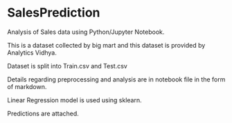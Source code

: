 # SalesPrediction
Analysis of Sales data using Python/Jupyter Notebook.

This is a dataset collected by big mart and this dataset is provided by Analytics Vidhya.

Dataset is split into Train.csv and Test.csv

Details regarding preprocessing and analysis are in notebook file in the form of markdown.

Linear Regression model is used using sklearn.

Predictions are attached.

